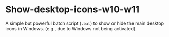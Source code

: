 # Show-desktop-icons-w10-w11
A simple but powerful batch script (`.bat`) to show or hide the main desktop icons in Windows. (e.g., due to Windows not being activated).
